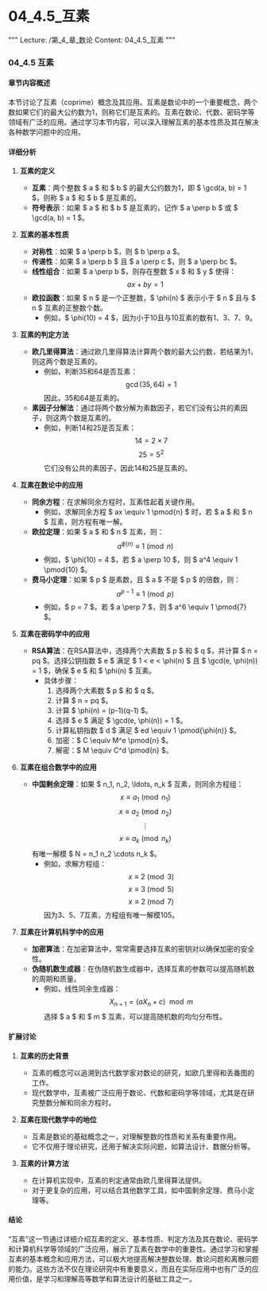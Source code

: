 # 04_4.5_互素

"""
Lecture: /第_4_章_数论
Content: 04_4.5_互素
"""

### 04_4.5 互素

#### 章节内容概述

本节讨论了互素（coprime）概念及其应用。互素是数论中的一个重要概念，两个数如果它们的最大公约数为1，则称它们是互素的。互素在数论、代数、密码学等领域有广泛的应用。通过学习本节内容，可以深入理解互素的基本性质及其在解决各种数学问题中的应用。

#### 详细分析

1. **互素的定义**
    - **互素**：两个整数 $ a $ 和 $ b $ 的最大公约数为1，即 $ \gcd(a, b) = 1 $，则称 $ a $ 和 $ b $ 是互素的。
    - **符号表示**：如果 $ a $ 和 $ b $ 是互素的，记作 $ a \perp b $ 或 $ \gcd(a, b) = 1 $。

2. **互素的基本性质**
    - **对称性**：如果 $ a \perp b $，则 $ b \perp a $。
    - **传递性**：如果 $ a \perp b $ 且 $ a \perp c $，则 $ a \perp bc $。
    - **线性组合**：如果 $ a \perp b $，则存在整数 $ x $ 和 $ y $ 使得：
        $$
        ax + by = 1
        $$
    - **欧拉函数**：如果 $ n $ 是一个正整数，$ \phi(n) $ 表示小于 $ n $ 且与 $ n $ 互素的正整数个数。
        - 例如，$ \phi(10) = 4 $，因为小于10且与10互素的数有1、3、7、9。

3. **互素的判定方法**
    - **欧几里得算法**：通过欧几里得算法计算两个数的最大公约数，若结果为1，则这两个数是互素的。
        - 例如，判断35和64是否互素：
            $$
            \gcd(35, 64) = 1
            $$
            因此，35和64是互素的。
    - **素因子分解法**：通过将两个数分解为素数因子，若它们没有公共的素因子，则这两个数是互素的。
        - 例如，判断14和25是否互素：
            $$
            14 = 2 \times 7
            $$
            $$
            25 = 5^2
            $$
            它们没有公共的素因子，因此14和25是互素的。

4. **互素在数论中的应用**
    - **同余方程**：在求解同余方程时，互素性起着关键作用。
        - 例如，求解同余方程 $ ax \equiv 1 \pmod{n} $ 时，若 $ a $ 和 $ n $ 互素，则方程有唯一解。
    - **欧拉定理**：如果 $ a $ 和 $ n $ 互素，则：
        $$
        a^{\phi(n)} \equiv 1 \pmod{n}
        $$
        - 例如，$ \phi(10) = 4 $，若 $ a \perp 10 $，则 $ a^4 \equiv 1 \pmod{10} $。
    - **费马小定理**：如果 $ p $ 是素数，且 $ a $ 不是 $ p $ 的倍数，则：
        $$
        a^{p-1} \equiv 1 \pmod{p}
        $$
        - 例如，$ p = 7 $，若 $ a \perp 7 $，则 $ a^6 \equiv 1 \pmod{7} $。

5. **互素在密码学中的应用**
    - **RSA算法**：在RSA算法中，选择两个大素数 $ p $ 和 $ q $，并计算 $ n = pq $。选择公钥指数 $ e $ 满足 $ 1 < e < \phi(n) $ 且 $ \gcd(e, \phi(n)) = 1 $，确保 $ e $ 和 $ \phi(n) $ 互素。
        - 具体步骤：
            1. 选择两个大素数 $ p $ 和 $ q $。
            2. 计算 $ n = pq $。
            3. 计算 $ \phi(n) = (p-1)(q-1) $。
            4. 选择 $ e $ 满足 $ \gcd(e, \phi(n)) = 1 $。
            5. 计算私钥指数 $ d $ 满足 $ ed \equiv 1 \pmod{\phi(n)} $。
            6. 加密：$ C \equiv M^e \pmod{n} $。
            7. 解密：$ M \equiv C^d \pmod{n} $。

6. **互素在组合数学中的应用**
    - **中国剩余定理**：如果 $ n_1, n_2, \ldots, n_k $ 互素，则同余方程组：
        $$
        x \equiv a_1 \pmod{n_1}
        $$
        $$
        x \equiv a_2 \pmod{n_2}
        $$
        $$
        \vdots
        $$
        $$
        x \equiv a_k \pmod{n_k}
        $$
        有唯一解模 $ N = n_1 n_2 \cdots n_k $。
        - 例如，求解方程组：
            $$
            x \equiv 2 \pmod{3}
            $$
            $$
            x \equiv 3 \pmod{5}
            $$
            $$
            x \equiv 2 \pmod{7}
            $$
            因为3、5、7互素，方程组有唯一解模105。

7. **互素在计算机科学中的应用**
    - **加密算法**：在加密算法中，常常需要选择互素的密钥对以确保加密的安全性。
    - **伪随机数生成器**：在伪随机数生成器中，选择互素的参数可以提高随机数的周期和质量。
        - 例如，线性同余生成器：
            $$
            X_{n+1} = (aX_n + c) \mod m
            $$
            选择 $ a $ 和 $ m $ 互素，可以提高随机数的均匀分布性。

#### 扩展讨论

1. **互素的历史背景**
    - 互素的概念可以追溯到古代数学家对数论的研究，如欧几里得和丢番图的工作。
    - 现代数学中，互素被广泛应用于数论、代数和密码学等领域，尤其是在研究整数分解和同余方程时。

2. **互素在现代数学中的地位**
    - 互素是数论的基础概念之一，对理解整数的性质和关系有重要作用。
    - 它不仅用于理论研究，还用于解决实际问题，如算法设计、数据分析等。

3. **互素的计算方法**
    - 在计算机实现中，互素的判定通常由欧几里得算法提供。
    - 对于更复杂的应用，可以结合其他数学工具，如中国剩余定理、费马小定理等。

#### 结论

“互素”这一节通过详细介绍互素的定义、基本性质、判定方法及其在数论、密码学和计算机科学等领域的广泛应用，展示了互素在数学中的重要性。通过学习和掌握互素的基本概念和应用方法，可以极大地提高解决整数处理、数论问题和离散问题的能力。这些方法不仅在理论研究中有重要意义，而且在实际应用中也有广泛的应用价值，是学习和理解高等数学和算法设计的基础工具之一。